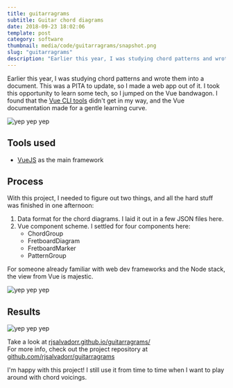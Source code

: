 ```yaml
---
title: guitarragrams
subtitle: Guitar chord diagrams
date: 2018-09-23 18:02:06
template: post
category: software
thumbnail: media/code/guitarragrams/snapshot.png
slug: "guitarragrams"
description: "Earlier this year, I was studying chord patterns and wrote them into a document. This was a PITA to update, so I made a web app out of it."
---
```


Earlier this year, I was studying chord patterns and wrote them into a document.
This was a PITA to update, so I made a web app out of it. <!-- more --> I took this opportunity to learn some tech, so I jumped on the Vue bandwagon. I found that the [Vue CLI tools](https://cli.vuejs.org/guide/creating-a-project.html) didn't get in my way,
and the Vue documentation made for a gentle learning curve.

![yep yep yep](/media/code/guitarragrams/sketch-1.jpg "yep yep")

## Tools used

- [VueJS](https://vuejs.org/) as the main framework

## Process

With this project, I needed to figure out two things, and all the hard stuff was finished in one afternoon:

1. Data format for the chord diagrams. I laid it out in a few JSON files here.
1. Vue component scheme. I settled for four components here:
    + ChordGroup
    + FretboardDiagram
    + FretboardMarker
    + PatternGroup

For someone already familiar with web dev frameworks and the Node stack, the view from Vue is majestic.

![yep yep yep](/media/code/guitarragrams/sketch-2.jpg "yep yep")

## Results

![yep yep yep](/media/code/guitarragrams/snapshot.png "yep yep")

Take a look at [rjsalvadorr.github.io/guitarragrams/](https://rjsalvadorr.github.io/guitarragrams/)  
For more info, check out the project repository at [github.com/rjsalvadorr/guitarragrams](https://github.com/rjsalvadorr/guitarragrams)

I'm happy with this project! I still use it from time to time when I want to play around with chord voicings.
